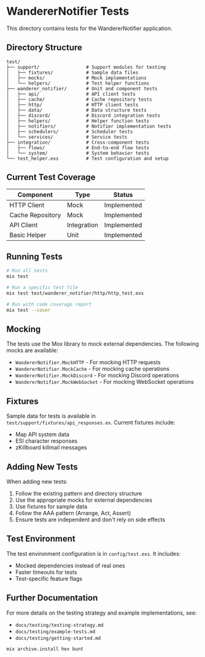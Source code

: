 # WandererNotifier Tests

This directory contains tests for the WandererNotifier application.

## Directory Structure

```
test/
├── support/                 # Support modules for testing
│   ├── fixtures/            # Sample data files
│   ├── mocks/               # Mock implementations
│   └── helpers/             # Test helper functions
├── wanderer_notifier/       # Unit and component tests
│   ├── api/                 # API client tests
│   ├── cache/               # Cache repository tests
│   ├── http/                # HTTP client tests
│   ├── data/                # Data structure tests
│   ├── discord/             # Discord integration tests
│   ├── helpers/             # Helper function tests
│   ├── notifiers/           # Notifier implementation tests
│   ├── schedulers/          # Scheduler tests
│   └── services/            # Service tests
├── integration/             # Cross-component tests
│   ├── flows/               # End-to-end flow tests
│   └── system/              # System behavior tests
└── test_helper.exs          # Test configuration and setup
```

## Current Test Coverage

| Component        | Type        | Status      |
| ---------------- | ----------- | ----------- |
| HTTP Client      | Mock        | Implemented |
| Cache Repository | Mock        | Implemented |
| API Client       | Integration | Implemented |
| Basic Helper     | Unit        | Implemented |

## Running Tests

```bash
# Run all tests
mix test

# Run a specific test file
mix test test/wanderer_notifier/http/http_test.exs

# Run with code coverage report
mix test --cover
```

## Mocking

The tests use the Mox library to mock external dependencies. The following mocks are available:

- `WandererNotifier.MockHTTP` - For mocking HTTP requests
- `WandererNotifier.MockCache` - For mocking cache operations
- `WandererNotifier.MockDiscord` - For mocking Discord operations
- `WandererNotifier.MockWebSocket` - For mocking WebSocket operations

## Fixtures

Sample data for tests is available in `test/support/fixtures/api_responses.ex`. Current fixtures include:

- Map API system data
- ESI character responses
- zKillboard killmail messages

## Adding New Tests

When adding new tests:

1. Follow the existing pattern and directory structure
2. Use the appropriate mocks for external dependencies
3. Use fixtures for sample data
4. Follow the AAA pattern (Arrange, Act, Assert)
5. Ensure tests are independent and don't rely on side effects

## Test Environment

The test environment configuration is in `config/test.exs`. It includes:

- Mocked dependencies instead of real ones
- Faster timeouts for tests
- Test-specific feature flags

## Further Documentation

For more details on the testing strategy and example implementations, see:

- `docs/testing/testing-strategy.md`
- `docs/testing/example-tests.md`
- `docs/testing/getting-started.md`

```
mix archive.install hex bunt
```